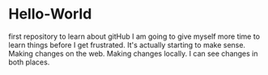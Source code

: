 # Hello-World
first repository to learn about gitHub
I am going to give myself more time to learn things before I get frustrated.
It's actually starting to make sense.
Making changes on the web.
Making changes locally.
I can see changes in both places.

